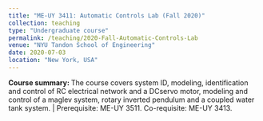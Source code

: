 ```yaml
---
title: "ME-UY 3411: Automatic Controls Lab (Fall 2020)"
collection: teaching
type: "Undergraduate course"
permalink: /teaching/2020-Fall-Automatic-Controls-Lab
venue: "NYU Tandon School of Engineering"
date: 2020-07-03
location: "New York, USA"
---
```


<b>Course summary: </b>The course covers system ID, modeling, identification and control of RC electrical network and a DCservo motor, modeling and control of a maglev system, rotary inverted pendulum and a coupled water tank system. | Prerequisite: ME-UY 3511. Co-requisite: ME-UY 3413.

<!-- Heading 1
======

Heading 2
======

Heading 3
====== -->